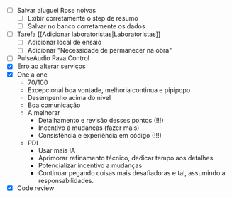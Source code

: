 - [ ] Salvar aluguel Rose noivas
	- [ ] Exibir corretamente o step de resumo
	- [ ] Salvar no banco corretamente os dados
- [ ] Tarefa [[Adicionar laboratoristas|Laboratoristas]]
	- [ ] Adicionar local de ensaio
	- [ ] Adicionar "Necessidade de permanecer na obra"
- [ ] PulseAudio Pava Control
- [x] Erro ao alterar serviços
- [x] One a one
	- 70/100
	- Excepcional boa vontade, melhoria continua e pipipopo
	- Desempenho acima do nivel
	- Boa comunicação
	- A melhorar
		- Detalhamento e revisão desses pontos (!!!)
		- Incentivo a mudanças (fazer mais)
		- Consistência e experiência em código (!!!)
	- PDI
		- Usar mais IA
		- Aprimorar refinamento técnico, dedicar tempo aos detalhes
		- Potencializar incentivo a mudanças
		- Continuar pegando coisas mais desafiadoras e tal, assumindo a responsabilidades.
- [x] Code review